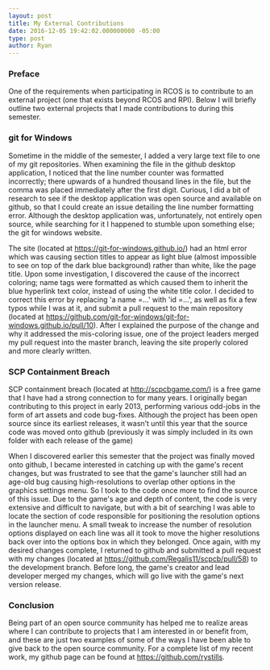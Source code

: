 ```yaml
---
layout: post
title: My External Contributions
date: 2016-12-05 19:42:02.000000000 -05:00
type: post
author: Ryan
---
```

### Preface

One of the requirements when participating in RCOS is to contribute to an external project (one that exists beyond RCOS and RPI). Below I will briefly outline two external projects that I made contributions to during this semester.

### git for Windows

Sometime in the middle of the semester, I added a very large text file to one of my git repositories. When examining the file in the github desktop application, I noticed that the line number counter was formatted incorrectly; there upwards of a hundred thousand lines in the file, but the comma was placed immediately after the first digit. Curious, I did a bit of research to see if the desktop application was open source and available on github, so that I could create an issue detailing the line number formatting error. Although the desktop application was, unfortunately, not entirely open source, while searching for it I happened to stumble upon something else; the git for windows website.

The site (located at https://git-for-windows.github.io/) had an html error which was causing section titles to appear as light blue (almost impossible to see on top of the dark blue background) rather than white, like the page title. Upon some investigation, I discovered the cause of the incorrect coloring; name tags were formatted as  which caused them to inherit the blue hyperlink text color, instead of using the white title color. I decided to correct this error by replacing 'a name =…' with 'id =…', as well as fix a few typos while I was at it, and submit a pull request to the main repository (located at https://github.com/git-for-windows/git-for-windows.github.io/pull/10). After I explained the purpose of the change and why it addressed the mis-coloring issue, one of the project leaders merged my pull request into the master branch, leaving the site properly colored and more clearly written.

### SCP Containment Breach

SCP containment breach (located at http://scpcbgame.com/) is a free game that I have had a strong connection to for many years. I originally began contributing to this project in early 2013, performing various odd-jobs in the form of art assets and code bug-fixes. Although the project has been open source since its earliest releases, it wasn’t until this year that the source code was moved onto github (previously it was simply included in its own folder with each release of the game)

When I discovered earlier this semester that the project was finally moved onto github, I became interested in catching up with the game's recent changes, but was frustrated to see that the game's launcher still had an age-old bug causing high-resolutions to overlap other options in the graphics settings menu. So I took to the code once more to find the source of this issue. Due to the game's age and depth of content, the code is very extensive and difficult to navigate, but with a bit of searching I was able to locate the section of code responsible for positioning the resolution options in the launcher menu. A small tweak to increase the number of resolution options displayed on each line was all it took to move the higher resolutions back over into the options box in which they belonged. Once again, with my desired changes complete, I returned to github and submitted a pull request with my changes (located at https://github.com/Regalis11/scpcb/pull/58) to the development branch. Before long, the game's creator and lead developer merged my changes, which will go live with the game's next version release.

### Conclusion

Being part of an open source community has helped me to realize areas where I can contribute to projects that I am interested in or benefit from, and these are just two examples of some of the ways I have been able to give back to the open source community. For a complete list of my recent work, my github page can be found at https://github.com/rystills.
